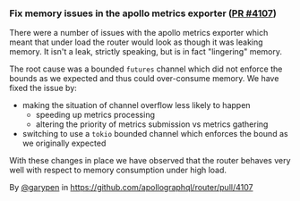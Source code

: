 ### Fix memory issues in the apollo metrics exporter ([PR #4107](https://github.com/apollographql/router/pull/4107))

There were a number of issues with the apollo metrics exporter which meant that under load the router would look as though it was leaking memory. It isn't a leak, strictly speaking, but is in fact "lingering" memory.

The root cause was a bounded `futures` channel which did not enforce the bounds as we expected and thus could over-consume memory. We have fixed the issue by:

 - making the situation of channel overflow less likely to happen
   - speeding up metrics processing
   - altering the priority of metrics submission vs metrics gathering
 - switching to use a `tokio` bounded channel which enforces the bound as we originally expected

With these changes in place we have observed that the router behaves very well with respect to memory consumption under high load.

By [@garypen](https://github.com/garypen) in https://github.com/apollographql/router/pull/4107